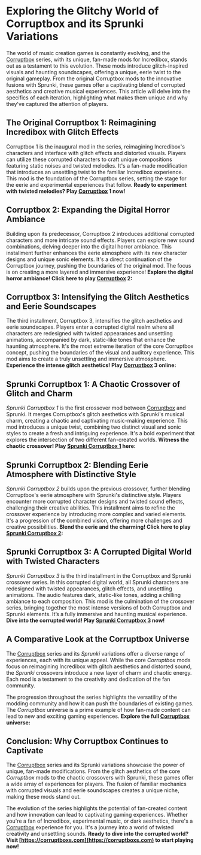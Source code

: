 # Exploring the Glitchy World of Corruptbox and its Sprunki Variations

The world of music creation games is constantly evolving, and the [Corruptbox](https://corruptboxs.com) series, with its unique, fan-made mods for Incredibox, stands out as a testament to this evolution. These mods introduce glitch-inspired visuals and haunting soundscapes, offering a unique, eerie twist to the original gameplay. From the original Corruptbox mods to the innovative fusions with Sprunki, these games offer a captivating blend of corrupted aesthetics and creative musical experiences. This article will delve into the specifics of each iteration, highlighting what makes them unique and why they've captured the attention of players.

## The Original Corruptbox 1: Reimagining Incredibox with Glitch Effects

Corruptbox 1 is the inaugural mod in the series, reimagining Incredibox's characters and interface with glitch effects and distorted visuals. Players can utilize these corrupted characters to craft unique compositions featuring static noises and twisted melodies. It's a fan-made modification that introduces an unsettling twist to the familiar Incredibox experience. This mod is the foundation of the Corruptbox series, setting the stage for the eerie and experimental experiences that follow. **Ready to experiment with twisted melodies? Play [Corruptbox](https://corruptboxs.com) 1 now!**

## Corruptbox 2: Expanding the Digital Horror Ambiance

Building upon its predecessor, Corruptbox 2 introduces additional corrupted characters and more intricate sound effects. Players can explore new sound combinations, delving deeper into the digital horror ambiance. This installment further enhances the eerie atmosphere with its new character designs and unique sonic elements. It's a direct continuation of the Corruptbox journey, pushing the boundaries of the original mod. The focus is on creating a more layered and immersive experience! **Explore the digital horror ambiance! Click here to play [Corruptbox](https://corruptboxs.com) 2:**

## Corruptbox 3: Intensifying the Glitch Aesthetics and Eerie Soundscapes

The third installment, Corruptbox 3, intensifies the glitch aesthetics and eerie soundscapes. Players enter a corrupted digital realm where all characters are redesigned with twisted appearances and unsettling animations, accompanied by dark, static-like tones that enhance the haunting atmosphere. It's the most extreme iteration of the core Corruptbox concept, pushing the boundaries of the visual and auditory experience. This mod aims to create a truly unsettling and immersive atmosphere. **Experience the intense glitch aesthetics! Play [Corruptbox](https://corruptboxs.com) 3 online:**

## Sprunki Corruptbox 1: A Chaotic Crossover of Glitch and Charm

*Sprunki Corruptbox 1* is the first crossover mod between [Corruptbox](https://sprunkicorruptbox.app) and Sprunki. It merges Corruptbox's glitch aesthetics with Sprunki's musical charm, creating a chaotic and captivating music-making experience. This mod introduces a unique twist, combining two distinct visual and sonic styles to create a fresh and intriguing experience. It's a bold experiment that explores the intersection of two different fan-created worlds. **Witness the chaotic crossover! Play [Sprunki Corruptbox 1](https://sprunkicorruptbox.app) here:**

## Sprunki Corruptbox 2: Blending Eerie Atmosphere with Distinctive Style

*Sprunki Corruptbox 2* builds upon the previous crossover, further blending Corruptbox's eerie atmosphere with Sprunki's distinctive style. Players encounter more corrupted character designs and twisted sound effects, challenging their creative abilities. This installment aims to refine the crossover experience by introducing more complex and varied elements. It's a progression of the combined vision, offering more challenges and creative possibilities. **Blend the eerie and the charming! Click here to play [Sprunki Corruptbox 2](https://sprunkicorruptbox.app/sprunki-corruptbox/2):**

## Sprunki Corruptbox 3: A Corrupted Digital World with Twisted Characters

*Sprunki Corruptbox 3* is the third installment in the Corruptbox and Sprunki crossover series. In this corrupted digital world, all Sprunki characters are redesigned with twisted appearances, glitch effects, and unsettling animations. The audio features dark, static-like tones, adding a chilling ambiance to each composition. This mod is the culmination of the crossover series, bringing together the most intense versions of both Corruptbox and Sprunki elements. It’s a fully immersive and haunting musical experience. **Dive into the corrupted world! Play [Sprunki Corruptbox 3](https://sprunkicorruptbox.app/sprunki-corruptbox/3) now!**

## A Comparative Look at the Corruptbox Universe

The [Corruptbox](https://corruptboxs.com) series and its *Sprunki* variations offer a diverse range of experiences, each with its unique appeal. While the core *Corruptbox* mods focus on reimagining Incredibox with glitch aesthetics and distorted sound, the *Sprunki* crossovers introduce a new layer of charm and chaotic energy. Each mod is a testament to the creativity and dedication of the fan community.

The progression throughout the series highlights the versatility of the modding community and how it can push the boundaries of existing games. The *Corruptbox* universe is a prime example of how fan-made content can lead to new and exciting gaming experiences. **Explore the full [Corruptbox](https://corruptboxs.com) universe:**

## Conclusion: Why Corruptbox Continues to Captivate

The [Corruptbox](https://corruptboxs.com) series and its Sprunki variations showcase the power of unique, fan-made modifications. From the glitch aesthetics of the core *Corruptbox* mods to the chaotic crossovers with Sprunki, these games offer a wide array of experiences for players. The fusion of familiar mechanics with corrupted visuals and eerie soundscapes creates a unique niche, making these mods stand out.

The evolution of the series highlights the potential of fan-created content and how innovation can lead to captivating gaming experiences. Whether you're a fan of Incredibox, experimental music, or dark aesthetics, there's a [Corruptbox](https://corruptboxs.com) experience for you. It's a journey into a world of twisted creativity and unsettling sounds. **Ready to dive into the corrupted world? Visit [https://corruptboxs.com](https://corruptboxs.com) to start playing now!**
